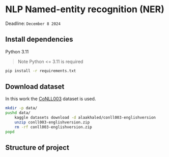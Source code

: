 # NLP Named-entity recognition (NER)

Deadline: `December 8 2024`

## Install dependencies
Python 3.11
>Note Python <= 3.11 is required

```bash
pip install -r requirements.txt
```

## Download dataset

In this work the [CoNLL003](https://www.kaggle.com/datasets/alaakhaled/conll003-englishversion/data) dataset is used.

```bash
mkdir -p data/
pushd data/
    kaggle datasets download -d alaakhaled/conll003-englishversion
    unzip conll003-englishversion.zip
    rm -rf conll003-englishversion.zip
popd
```
## Structure of project
